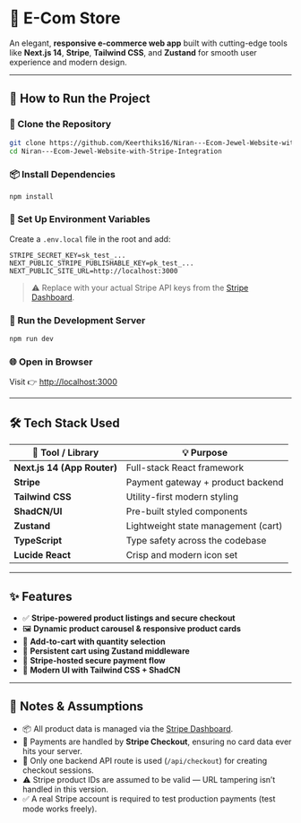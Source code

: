 

# 🛒 E-Com Store

An elegant, **responsive e-commerce web app** built with cutting-edge tools like **Next.js 14**, **Stripe**, **Tailwind CSS**, and **Zustand** for smooth user experience and modern design.

---

## 🚀 How to Run the Project

### 🔁 Clone the Repository

```bash
git clone https://github.com/Keerthiks16/Niran---Ecom-Jewel-Website-with-Stripe-Integration.git
cd Niran---Ecom-Jewel-Website-with-Stripe-Integration
```

### 📦 Install Dependencies

```bash
npm install
```

### 🔐 Set Up Environment Variables

Create a `.env.local` file in the root and add:

```env
STRIPE_SECRET_KEY=sk_test_...
NEXT_PUBLIC_STRIPE_PUBLISHABLE_KEY=pk_test_...
NEXT_PUBLIC_SITE_URL=http://localhost:3000
```

> ⚠️ Replace with your actual Stripe API keys from the [Stripe Dashboard](https://dashboard.stripe.com/apikeys).

### 🧪 Run the Development Server

```bash
npm run dev
```

### 🌐 Open in Browser

Visit 👉 [http://localhost:3000](http://localhost:3000)

---

## 🛠 Tech Stack Used

| 🔧 Tool / Library           | 💡 Purpose                          |
| --------------------------- | ----------------------------------- |
| **Next.js 14 (App Router)** | Full-stack React framework          |
| **Stripe**                  | Payment gateway + product backend   |
| **Tailwind CSS**            | Utility-first modern styling        |
| **ShadCN/UI**               | Pre-built styled components         |
| **Zustand**                 | Lightweight state management (cart) |
| **TypeScript**              | Type safety across the codebase     |
| **Lucide React**            | Crisp and modern icon set           |

---

## ✨ Features

- ✅ **Stripe-powered product listings and secure checkout**
- 🖼️ **Dynamic product carousel & responsive product cards**
- 🛒 **Add-to-cart with quantity selection**
- 💾 **Persistent cart using Zustand middleware**
- 🔐 **Stripe-hosted secure payment flow**
- 🎨 **Modern UI with Tailwind CSS + ShadCN**

---

## 📄 Notes & Assumptions

- 📦 All product data is managed via the [Stripe Dashboard](https://dashboard.stripe.com/products).
- 🔐 Payments are handled by **Stripe Checkout**, ensuring no card data ever hits your server.
- 🧩 Only one backend API route is used (`/api/checkout`) for creating checkout sessions.
- ⚠️ Stripe product IDs are assumed to be valid — URL tampering isn’t handled in this version.
- ✅ A real Stripe account is required to test production payments (test mode works freely).

